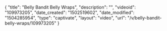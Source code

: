 {
    "title": "Belly Bandit Belly Wraps",
    "description": "",
    "videoid": "109973205",
    "date_created": "1502519602",
    "date_modified": "1504285954",
    "type": "captivate",
    "layout": "video",
    "url": "\/v\/belly-bandit-belly-wraps\/109973205"
}